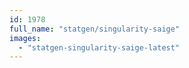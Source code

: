 ```yaml
---
id: 1978
full_name: "statgen/singularity-saige"
images: 
  - "statgen-singularity-saige-latest"
---
```

